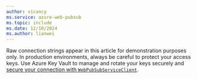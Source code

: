 ```yaml
---
author: vicancy
ms.service: azure-web-pubsub
ms.topic: include
ms.date: 12/10/2024
ms.author: lianwei
---
```


Raw connection strings appear in this article for demonstration purposes only. In production environments, always be careful to protect your access keys. Use Azure Key Vault to manage and rotate your keys securely and [secure your connection with `WebPubSubServiceClient`](../articles/azure-web-pubsub/howto-create-serviceclient-with-net-and-azure-identity).
